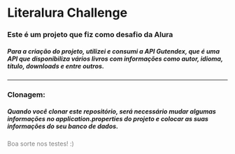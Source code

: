 ﻿# Literalura Challenge
 
<h3>Este é um projeto que fiz como desafio da Alura</h3>

<h5>Para a criação do projeto, utilizei e consumi a API Gutendex,  que é uma API que disponibiliza vários livros com informações como autor, idioma, título, downloads e entre outros.</h5>

<hr></hr>

<h3>Clonagem:</h3>

<h5>Quando você clonar este repositório, será necessário mudar algumas informações no application.properties do projeto e colocar as suas informações do seu banco de dados.</h5>

<p style="color:grey">Boa sorte nos testes! :)</p>
